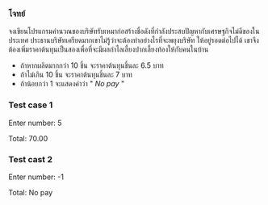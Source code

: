 
### โจทย์ ###

จงเขียนโปรแกรมคำนวณของบริษัทรับเหมาก่อสร้างชื่อดังที่กำลังประสบปัญหากับเศรษฐกิจไม่ดีของในประเทศ ประธานบริษัทเครียดมากเขาไม่รู้ว่าจะต้องทำอย่างไรที่จะพยุงบริษัท
ให้อยู่รอดต่อไปได้ เขาจึงต้องเพิ่มราคาต้นทุนเป็นสองเพื่อที่จะมีผลกำไลเลี้ยงปากเลี้ยงท้องให้กับคนในบ้าน 

+ ถ้าหากผลิตมากกว่า 10 ชิ้น จะราคาต้นทุนชิ้นละ 6.5 บาท 
+ ถ้าไม่เกิน 10 ชิ้น จะราคาต้นทุนชิ้นละ 7 บาท
+ ถ้าน้อยกว่า 1 จะแสดงคำว่า " _No pay_ "

### Test case 1 ###

Enter number: 5

Total: 70.00

### Test cast 2 ###
Enter number: -1

Total: No pay
